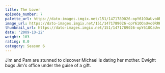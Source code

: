 ```yaml
---
title: The Lover
episode_number: 7
palette_url: https://dato-images.imgix.net/151/1471789026-opY61OOaUvo0RRHLz1oRlSTgaH3.jpg?ixlib=rb-1.1.0&ch=DPR%2CWidth&auto=enhance&palette=json
image_url: https://dato-images.imgix.net/151/1471789026-opY61OOaUvo0RRHLz1oRlSTgaH3.jpg?ixlib=rb-1.1.0&ch=DPR%2CWidth&auto=compress%2Cformat&w=500
thumbnail_url: https://dato-images.imgix.net/151/1471789026-opY61OOaUvo0RRHLz1oRlSTgaH3.jpg?ixlib=rb-1.1.0&ch=DPR%2CWidth&auto=enhance&w=500&h=280&fit=crop&fm=jpg
date: '2009-10-22'
weight: 103
rating: 8.0
category: Season 6
---
```


Jim and Pam are stunned to discover Michael is dating her mother. Dwight bugs Jim's office under the guise of a gift.